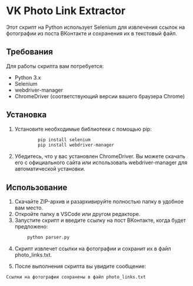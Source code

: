 # VK Photo Link Extractor

Этот скрипт на Python использует Selenium для извлечения ссылок на фотографии из поста ВКонтакте и сохранения их в текстовый файл.

## Требования

Для работы скрипта вам потребуется:

- Python 3.x
- Selenium
- webdriver-manager
- ChromeDriver (соответствующий версии вашего браузера Chrome)

## Установка

1. Установите необходимые библиотеки с помощью pip:

```sh
            pip install selenium
            pip install webdriver-manager
```

2. Убедитесь, что у вас установлен ChromeDriver. Вы можете скачать его с официального сайта или использовать webdriver-manager для автоматической установки.

## Использование

1. Скачайте ZIP-архив и разархивируйте полностью папку в удобное вам место. 
2. Откройте папку в VSCode или другом редакторе.
3. Запустите скрипт и введите ссылку на пост ВКонтакте, когда будет предложено:

```sh
        python parser.py
```

4. Скрипт извлечет ссылки на фотографии и сохранит их в файл photo_links.txt.

5. После выполнения скрипта вы увидите сообщение:

```sh
Ссылки на фотографии сохранены в файл photo_links.txt
```